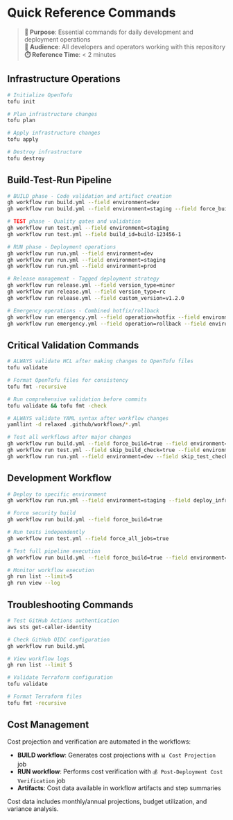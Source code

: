 # Quick Reference Commands

> **🎯 Purpose**: Essential commands for daily development and deployment operations  
> **👥 Audience**: All developers and operators working with this repository  
> **⏱️ Reference Time**: < 2 minutes

## Infrastructure Operations

```bash
# Initialize OpenTofu
tofu init

# Plan infrastructure changes
tofu plan

# Apply infrastructure changes
tofu apply

# Destroy infrastructure
tofu destroy
```

## Build-Test-Run Pipeline

```bash
# BUILD phase - Code validation and artifact creation
gh workflow run build.yml --field environment=dev
gh workflow run build.yml --field environment=staging --field force_build=true

# TEST phase - Quality gates and validation  
gh workflow run test.yml --field environment=staging
gh workflow run test.yml --field build_id=build-123456-1

# RUN phase - Deployment operations
gh workflow run run.yml --field environment=dev
gh workflow run run.yml --field environment=staging
gh workflow run run.yml --field environment=prod

# Release management - Tagged deployment strategy
gh workflow run release.yml --field version_type=minor
gh workflow run release.yml --field version_type=rc
gh workflow run release.yml --field custom_version=v1.2.0

# Emergency operations - Combined hotfix/rollback
gh workflow run emergency.yml --field operation=hotfix --field environment=prod --field reason="Critical security fix"
gh workflow run emergency.yml --field operation=rollback --field environment=prod --field reason="Performance regression" --field rollback_method=last_known_good
```

## Critical Validation Commands

```bash
# ALWAYS validate HCL after making changes to OpenTofu files
tofu validate

# Format OpenTofu files for consistency
tofu fmt -recursive

# Run comprehensive validation before commits
tofu validate && tofu fmt -check

# ALWAYS validate YAML syntax after workflow changes
yamllint -d relaxed .github/workflows/*.yml

# Test all workflows after major changes
gh workflow run build.yml --field force_build=true --field environment=dev
gh workflow run test.yml --field skip_build_check=true --field environment=dev  
gh workflow run run.yml --field environment=dev --field skip_test_check=true --field deploy_infrastructure=true --field deploy_website=true
```

## Development Workflow

```bash
# Deploy to specific environment
gh workflow run run.yml --field environment=staging --field deploy_infrastructure=true

# Force security build
gh workflow run build.yml --field force_build=true

# Run tests independently
gh workflow run test.yml --field force_all_jobs=true

# Test full pipeline execution
gh workflow run build.yml --field force_build=true --field environment=dev

# Monitor workflow execution
gh run list --limit=5
gh run view --log
```

## Troubleshooting Commands

```bash
# Test GitHub Actions authentication
aws sts get-caller-identity

# Check GitHub OIDC configuration
gh workflow run build.yml

# View workflow logs
gh run list --limit 5

# Validate Terraform configuration
tofu validate

# Format Terraform files
tofu fmt -recursive
```

## Cost Management

Cost projection and verification are automated in the workflows:

- **BUILD workflow**: Generates cost projections with `📊 Cost Projection` job
- **RUN workflow**: Performs cost verification with `💰 Post-Deployment Cost Verification` job
- **Artifacts**: Cost data available in workflow artifacts and step summaries

Cost data includes monthly/annual projections, budget utilization, and variance analysis.